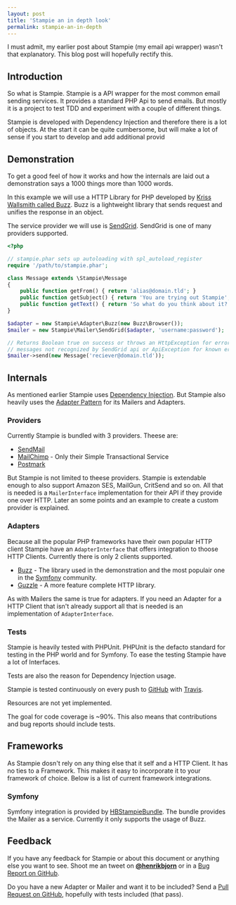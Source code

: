 ```yaml
---
layout: post
title: 'Stampie an in depth look'
permalink: stampie-an-in-depth
---
```


I must admit, my earlier post about Stampie (my email api wrapper) wasn't that 
explanatory. This blog post will hopefully rectify this.

## Introduction

So what is Stampie. Stampie is a API wrapper for the most common email
sending services. It provides a standard PHP Api to send emails. But
mostly it is a project to test TDD and experiment with a couple of
different things.

Stampie is developed with Dependency Injection and therefore there is a
lot of objects. At the start it can be quite cumbersome, but will make a
lot of sense if you start to develop and add additional provid

## Demonstration

To get a good feel of how it works and how the internals are laid out a
demonstration says a 1000 things more than 1000 words.

In this example we will use a HTTP Library for PHP developed by [Kriss
Wallsmith called Buzz](http://github.com/krisswallsmith/buzz). Buzz is a
lightweight library that sends request and unifies the response in an
object.

The service provider we will use is [SendGrid](http://sendgrid.com).
SendGrid is one of many providers supported.

``` php
<?php

// stampie.phar sets up autoloading with spl_autoload_register
require '/path/to/stampie.phar';

class Message extends \Stampie\Message
{
    public function getFrom() { return 'alias@domain.tld'; }
    public function getSubject() { return 'You are trying out Stampie'; }
    public function getText() { return 'So what do you think about it?'; }
}

$adapter = new Stampie\Adapter\Buzz(new Buzz\Browser());
$mailer = new Stampie\Mailer\SendGrid($adapter, 'username:password');

// Returns Boolean true on success or throws an HttpException for error
// messages not recognized by SendGrid api or ApiException for known errors.
$mailer->send(new Message('reciever@domain.tld'));
```

## Internals

As mentioned earlier Stampie uses [Dependency
Injection](http://en.wikipedia.org/wiki/Dependency_injection). But
Stampie also heavily uses the [Adapter
Pattern](http://en.wikipedia.org/wiki/Adapter_pattern) for its Mailers
and Adapters.

### Providers

Currently Stampie is bundled with 3 providers. Theese are:

- [SendMail](http://sendmail.com/)
- [MailChimp](http://mailchimp.com/) - Only their Simple Transactional Service
- [Postmark](http://postmarkapp.com/)

But Stampie is not limited to theese providers. Stampie is extendable
enough to also support Amazon SES, MailGun, CritSend and so on. All that
is needed is a `MailerInterface` implementation for their API if they
provide one over HTTP. Later an some points and an example to create a
custom provider is explained.

### Adapters

Because all the popular PHP frameworks have their own popular HTTP
client Stampie have an `AdapterInterface` that offers integration to
thoose HTTP Clients. Currently there is only 2 clients supported.

- [Buzz](http://github.com/kriswallsmith/buzz) - The library used in
    the demonstration and the most populair one in the
    [Symfony](http://symfony.com/) community.
- [Guzzle](http://guzzlephp.com/) - A more feature complete HTTP
    library.

As with Mailers the same is true for adapters. If you need an Adapter
for a HTTP Client that isn't already support all that is needed is an
implementation of `AdapterInterface`.

### Tests

Stampie is heavily tested with PHPUnit. PHPUnit is the defacto standard
for testing in the PHP world and for Symfony. To ease the testing
Stampie have a lot of Interfaces.

Tests are also the reason for Dependency Injection usage.

Stampie is tested continuously on every push to
[GitHub](http://github.com/henrikbjorn/stampie) with
[Travis](http://travis-ci.org).

Resources are not yet implemented.

The goal for code coverage is \~90%. This also means that contributions
and bug reports should include tests.

## Frameworks

As Stampie dosn't rely on any thing else that it self and a HTTP Client.
It has no ties to a Framework. This makes it easy to incorporate it to
your framework of choice. Below is a list of current framework
integrations.

### Symfony

Symfony integration is provided by
[HBStampieBundle](http://github.com/henrikbjorn/HBStampieBundle). The
bundle provides the Mailer as a service. Currently it only supports the
usage of Buzz.

## Feedback

If you have any feedback for Stampie or about this document or anything
else you want to see. Shoot me an tweet on
[**@henrikbjorn**](http://twitter.com/henrikbjorn) or in a [Bug Report
on GitHub](http://github.com/henrikbjorn/stampie).

Do you have a new Adapter or Mailer and want it to be included? Send a
[Pull Request on GitHub](http://github.com/henrikbjorn/stampie),
hopefully with tests included (that pass).
